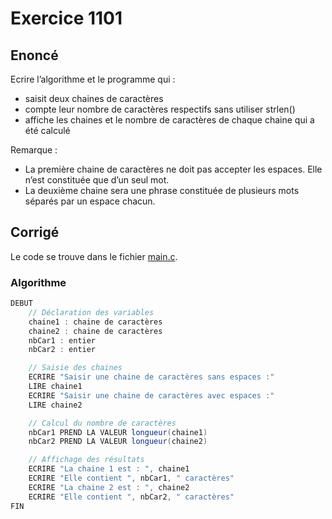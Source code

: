 # Exercice 1101

## Enoncé

Ecrire l’algorithme et le programme qui :
- saisit deux chaines de caractères
- compte leur nombre de caractères respectifs sans utiliser strlen()
- affiche les chaines et le nombre de caractères de chaque chaine qui a été calculé

Remarque :
- La première chaine de caractères ne doit pas accepter les espaces. Elle n’est constituée que d’un seul mot.
- La deuxième chaine sera une phrase constituée de plusieurs mots séparés par un espace chacun.

## Corrigé

Le code se trouve dans le fichier [main.c](../code/main.c).

### Algorithme

```java
DEBUT
    // Déclaration des variables
    chaine1 : chaine de caractères
    chaine2 : chaine de caractères
    nbCar1 : entier
    nbCar2 : entier

    // Saisie des chaines
    ECRIRE "Saisir une chaine de caractères sans espaces :"
    LIRE chaine1
    ECRIRE "Saisir une chaine de caractères avec espaces :"
    LIRE chaine2

    // Calcul du nombre de caractères
    nbCar1 PREND LA VALEUR longueur(chaine1)
    nbCar2 PREND LA VALEUR longueur(chaine2)

    // Affichage des résultats
    ECRIRE "La chaine 1 est : ", chaine1
    ECRIRE "Elle contient ", nbCar1, " caractères"
    ECRIRE "La chaine 2 est : ", chaine2
    ECRIRE "Elle contient ", nbCar2, " caractères"
FIN
```